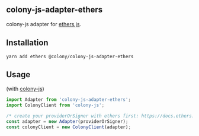 ## colony-js-adapter-ethers

colony-js adapter for [ethers.js](https://github.com/ethers-io/ethers.js).

## Installation

```
yarn add ethers @colony/colony-js-adapter-ethers
```

## Usage

(with [colony-js](https://github.com/JoinColony/colony-js))

```javascript
import Adapter from 'colony-js-adapter-ethers';
import ColonyClient from 'colony-js';

/* create your providerOrSigner with ethers first: https://docs.ethers.io/ethers.js/html/api-contract.html#connecting-to-a-contract */
const adapter = new Adapter(providerOrSigner);
const colonyClient = new ColonyClient(adapter);
```
